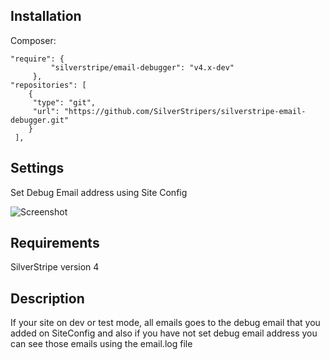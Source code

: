 
## Installation ##

Composer:

```    
"require": {
         "silverstripe/email-debugger": "v4.x-dev"
     },
"repositories": [
    {
     "type": "git",
     "url": "https://github.com/SilverStripers/silverstripe-email-debugger.git"
    }
 ],
 ```
 
 ## Settings ##
 
 Set Debug Email address using Site Config
 
 ![Screenshot](http://u.cubeupload.com/KavindaHarshana/debugemail.png)

## Requirements ##
SilverStripe version 4

## Description ##

If your site on dev or test mode, all emails goes to the debug email that you added on SiteConfig and also if you have not set debug email address you can see those emails using the email.log file
